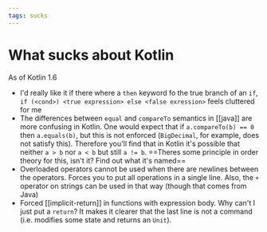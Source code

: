 ```yaml
---
tags: sucks
---
```


# What sucks about Kotlin
As of Kotlin 1.6

* I'd really like it if there where a `then` keyword fo the true branch of an `if`, `if (<cond>) <true expression> else <false exression>` feels cluttered for me
* The differences between `equal` and `compareTo` semantics in [[java]] are more confusing in Kotlin. One would expect that if `a.compareTo(b) == 0` then `a.equals(b)`, but this is not enforced (`BigDecimal`, for example, does not satisfy this). Therefore you'll find that in Kotlin it's possible that neither `a > b` nor `a < b` but still `a != b`. ==Theres some principle in order theory for this, isn't it? Find out what it's named==
* Overloaded operators cannot be used when there are newlines between the operators. Forces you to put all operations in a single line. Also, the `+` operator on strings can be used in that way (though that comes from Java)
* Forced [[implicit-return]] in functions with expression body. Why can't I just put a `return`? It makes it clearer that the last line is not a command (i.e. modifies some state and returns an `Unit`).
